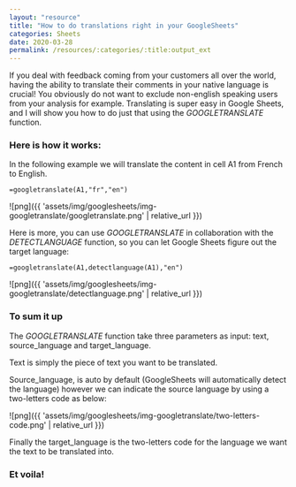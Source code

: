 ```yaml
---
layout: "resource"
title: "How to do translations right in your GoogleSheets"
categories: Sheets
date: 2020-03-28
permalink: /resources/:categories/:title:output_ext
---
```

If you deal with feedback coming from your customers all over the world, having the ability to translate their comments in your native language is crucial! You obviously do not want to exclude non-english speaking users from your analysis for example. Translating is super easy in Google Sheets, and I will show you how to do just that using the _GOOGLETRANSLATE_ function.

### Here is how it works:

In the following example we will translate the content in cell A1 from French to English.

```
=googletranslate(A1,"fr","en")
```

![png]({{ 'assets/img/googlesheets/img-googletranslate/googletranslate.png' | relative_url }})

Here is more, you can use _GOOGLETRANSLATE_ in collaboration with the _DETECTLANGUAGE_ function, so you can let Google Sheets figure out the target language:

```
=googletranslate(A1,detectlanguage(A1),"en")
```

![png]({{ 'assets/img/googlesheets/img-googletranslate/detectlanguage.png' | relative_url }})

### To sum it up

The _GOOGLETRANSLATE_ function take three parameters as input: text, source_language and target_language.

Text is simply the piece of text you want to be translated.

Source_language, is auto by default (GoogleSheets will automatically detect the language) however we can indicate the source language by using a two-letters code as below:

![png]({{ 'assets/img/googlesheets/img-googletranslate/two-letters-code.png' | relative_url }})

Finally the target_language is the two-letters code for the language we want the text to be translated into.

<!--
<picture>
	<source media="(min-width: 840px)" srcset="{{ 'assets/img/googlesheets/img-googletranslate/googletranslate_formula_desktop.png' | relative_url }}">
	<source media="(max-width: 840px)" srcset="{{ 'assets/img/googlesheets/img-googletranslate/googletranslate_formula_mobile.png' | relative_url }}">
	<img src="{{ 'assets/img/googlesheets/img-googletranslate/googletranslate_formula_mobile.png' | relative_url }}" alt="Google Translate Summary"/>
</picture>
-->

### Et voila!